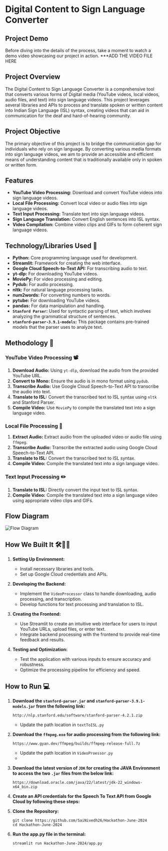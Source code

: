 # Digital Content to Sign Language Converter

## Project Demo
Before diving into the details of the process, take a moment to watch a demo video showcasing our project in action.
***ADD THE VIDEO FILE HERE

## Project Overview
The Digital Content to Sign Language Converter is a comprehensive tool that converts various forms of Digital media (YouTube videos, local videos, audio files, and text) into sign language videos. This project leverages several libraries and APIs to process and translate spoken or written content into Indian Sign Language (ISL) syntax, creating videos that can aid in communication for the deaf and hard-of-hearing community.

## Project Objective
The primary objective of this project is to bridge the communication gap for individuals who rely on sign language. By converting various media formats into sign language videos, we aim to provide an accessible and efficient means of understanding content that is traditionally available only in spoken or written form.

## Features
- **YouTube Video Processing:** Download and convert YouTube videos into sign language videos.
- **Local File Processing:** Convert local video or audio files into sign language videos.
- **Text Input Processing:** Translate text into sign language videos.
- **Sign Language Translation:** Convert English sentences into ISL syntax.
- **Video Compilation:** Combine video clips and GIFs to form coherent sign language videos.

## Technology/Libraries Used 🐍
- **Python:** Core programming language used for development.
- **Streamlit:** Framework for creating the web interface.
- **Google Cloud Speech-to-Text API:** For transcribing audio to text.
- **yt-dlp:** For downloading YouTube videos.
- **MoviePy:** For video processing and editing.
- **Pydub:** For audio processing.
- **nltk:** For natural language processing tasks.
- **num2words:** For converting numbers to words.
- **pytube:** For downloading YouTube videos.
- **pandas:** For data manipulation and handling.
- **`Stanford Parser`:** Used for syntactic parsing of text, which involves analyzing the grammatical structure of sentences.
- **`stanford-parser-3.9.1-models`:** This package contains pre-trained models that the parser uses to analyze text.

## Methodology 📝
### YouTube Video Processing 📽️
1. **Download Audio:** Using `yt-dlp`, download the audio from the provided YouTube URL.
2. **Convert to Mono:** Ensure the audio is in mono format using `pydub`.
3. **Transcribe Audio:** Use Google Cloud Speech-to-Text API to transcribe the audio into text.
4. **Translate to ISL:** Convert the transcribed text to ISL syntax using `nltk` and Stanford Parser.
5. **Compile Video:** Use `MoviePy` to compile the translated text into a sign language video.

### Local File Processing 🎤
1. **Extract Audio:** Extract audio from the uploaded video or audio file using `ffmpeg`.
2. **Transcribe Audio:** Transcribe the extracted audio using Google Cloud Speech-to-Text API.
3. **Translate to ISL:** Convert the transcribed text to ISL syntax.
4. **Compile Video:** Compile the translated text into a sign language video.

### Text Input Processing ✏️
1. **Translate to ISL:** Directly convert the input text to ISL syntax.
2. **Compile Video:** Compile the translated text into a sign language video using appropriate video clips and GIFs.

## Flow Diagram
![Flow Diagram](https://github.com/SaiNivedh26/Hackathon-June-2024/assets/155757417/408864b4-5c0a-4213-bb49-85422cca4c5d) <!-- Ensure you have a flow diagram image file in your repository -->

## How We Built It 🛠️👷‍♂️
1. **Setting Up Environment:**
   - Install necessary libraries and tools.
   - Set up Google Cloud credentials and APIs.

2. **Developing the Backend:**
   - Implement the `VideoProcessor` class to handle downloading, audio processing, and transcription.
   - Develop functions for text processing and translation to ISL.

3. **Creating the Frontend:**
   - Use Streamlit to create an intuitive web interface for users to input YouTube URLs, upload files, or enter text.
   - Integrate backend processing with the frontend to provide real-time feedback and results.

4. **Testing and Optimization:**
   - Test the application with various inputs to ensure accuracy and robustness.
   - Optimize the processing pipeline for efficiency and speed.

     
## How to Run 💻

1. **Download the `stanford-parser.jar` and `stanford-parser-3.9.1-models.jar` from the following link:**
   ```
   http://nlp.stanford.edu/software/stanford-parser-4.2.1.zip
   ```
   - Update the path location in `textToISL.py`
     
2. **Download the `ffmpeg.exe` for audio processing from the following link:**
   ```
   https://www.gyan.dev/ffmpeg/builds/ffmpeg-release-full.7z
   ```
   - Update the path location in `VideoProessor.py`
   - 
3. **Download the latest version of `JDK` for creating the JAVA Environment to access the two `.jar` files from the below link:**
   ```
   https://download.oracle.com/java/22/latest/jdk-22_windows-x64_bin.zip
   ```
   
4. **Create an API credentials for the Speech To Text API from Google Cloud by following these steps:**
   
5. **Clone the Repository:**
   ```
   git clone https://github.com/SaiNivedh26/Hackathon-June-2024
   cd Hackathon-June-2024
   ```

6. **Run the app.py file in the terminal:**
   ```
   streamlit run Hackathon-June-2024/app.py
   ```
